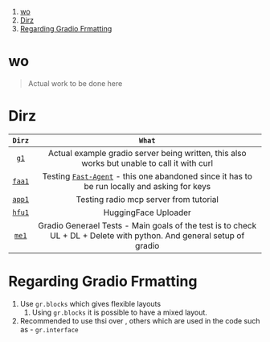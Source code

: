 1. [wo](#wo)
2. [Dirz](#dirz)
3. [Regarding Gradio Frmatting](#regarding-gradio-frmatting)

# wo

> Actual work to be done here

# Dirz

|      `Dirz`       |                                                                                      `What`                                                                                      |
| :---------------: | :------------------------------------------------------------------------------------------------------------------------------------------------------------------------------: |
|   [`g1`](./g1/)   |                                           Actual example gradio server being written, this also works but unable to call it with curl                                            |
| [`faa1`](./faa1/) | Testing [`Fast-Agent`](https://fast-agent.ai/mcp/state_transfer/#step-3-connect-and-chat-with-agent-one) - this one abandoned since it has to be run locally and asking for keys |
| [`app1`](./app1/) |                                                                      Testing radio mcp server from tutorial                                                                      |
| [`hfu1`](./hfu1/) |                                                                               HuggingFace Uploader                                                                               |
|  [`me1`](./me1/)  |                               Gradio Generael Tests - Main goals of the test is to check UL + DL + Delete with python. And general setup of gradio                               |

# Regarding Gradio Frmatting

1. Use `gr.blocks` which gives flexible layouts
   1. Using `gr.blocks` it is possible to have a mixed layout.
2. Recommended to use thsi over , others which are used in the code such as - `gr.interface`
